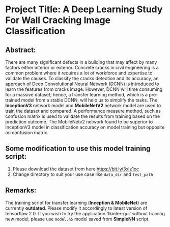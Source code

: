 # Project Title: A Deep Learning Study For Wall Cracking Image Classification


## Abstract: 
There are many significant defects in a building that may affect by many factors either interior or exterior. Concrete cracks in civil  engineering is a common problem where it requires a lot of workforce and expertise to validate the causes. To classify the cracks detection and its accuracy, an approach of Deep Convolutional Neural Network (DCNN) is introduced to learn the features from cracks image. However, DCNN will time consuming for a massive dataset; hence, a transfer learning method, which is a pre-trained model from a stable DCNN, will help us to simplify the tasks. The **InceptionV3** network model and **MobileNetV2** network model are used to train the dataset and compared. A performance measure method, such as confusion matrix is used to validate the results from training based on the prediction outcome. The MobileNetv2 network found to be superior to InceptionV3 model in classification accuracy on model training but opposite on confusion matrix.


## Some modification to use this model training script:
1. Please download the dataset from here https://bit.ly/3xlz1oc
2. Change directory to suit your use case like `data_dir` and `test_path`


## Remarks:

The training script for transfer learning (**Inception & MobileNet**) are currently **outdated**. Please modify it accordingly to latest version of tensorflow 2.0. If you wish to try the application 'tkinter-gui' without training new model, please use `model.h5` model saved from **SimpleNN** script.
